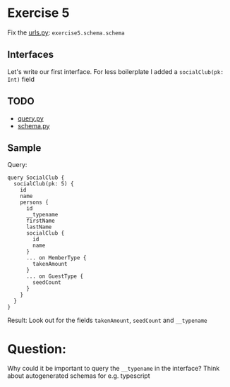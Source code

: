 # Exercise 5

Fix the [urls.py](https://github.com/Speedy1991/strawberry-workshop/blob/master/core/urls.py#L4): `exercise5.schema.schema`

## Interfaces

Let's write our first interface. For less boilerplate I added a `socialClub(pk: Int)` field

## TODO

- [query.py](https://github.com/Speedy1991/strawberry-workshop/blob/master/exercise5/schema/types.py)
- [schema.py](https://github.com/Speedy1991/strawberry-workshop/blob/master/exercise5/schema/schema.py)


## Sample

Query:
```
query SocialClub {
  socialClub(pk: 5) {
    id
    name
    persons {
      id
      __typename
      firstName
      lastName
      socialClub {
        id
        name
      }
      ... on MemberType {
        takenAmount
      }
      ... on GuestType {
        seedCount
      }
    }
  }
}
```

Result:
Look out for the fields `takenAmount`,  `seedCount` and `__typename` 

# Question:
Why could it be important to query the `__typename` in the interface? Think about autogenerated schemas for e.g. typescript
